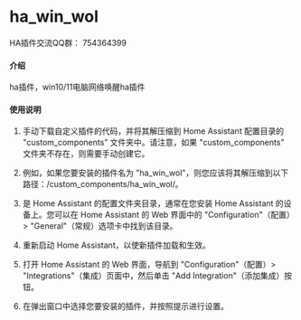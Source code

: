 # ha_win_wol

HA插件交流QQ群： 754364399

#### 介绍
ha插件，win10/11电脑网络唤醒ha插件

#### 使用说明

1. 手动下载自定义插件的代码，并将其解压缩到 Home Assistant 配置目录的 "custom_components" 文件夹中。请注意，如果 "custom_components" 文件夹不存在，则需要手动创建它。

2. 例如，如果您要安装的插件名为 "ha_win_wol"，则您应该将其解压缩到以下路径：<config directory>/custom_components/ha_win_wol/。

3. <config directory> 是 Home Assistant 的配置文件夹目录，通常在您安装 Home Assistant 的设备上。您可以在 Home Assistant 的 Web 界面中的 "Configuration"（配置）> "General"（常规）选项卡中找到该目录。

4. 重新启动 Home Assistant，以使新插件加载和生效。

5. 打开 Home Assistant 的 Web 界面，导航到 "Configuration"（配置）> "Integrations"（集成）页面中，然后单击 "Add Integration"（添加集成）按钮。

6. 在弹出窗口中选择您要安装的插件，并按照提示进行设置。


